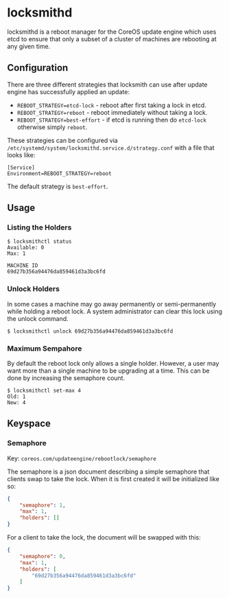 # locksmithd

locksmithd is a reboot manager for the CoreOS update engine which uses
etcd to ensure that only a subset of a cluster of machines are rebooting
at any given time.

## Configuration

There are three different strategies that locksmith can use after update engine
has successfully applied an update:

- `REBOOT_STRATEGY=etcd-lock` - reboot after first taking a lock in etcd.
- `REBOOT_STRATEGY=reboot` - reboot immediately without taking a lock.
- `REBOOT_STRATEGY=best-effort` - if etcd is running then do `etcd-lock` otherwise simply `reboot`.

These strategies can be configured via `/etc/systemd/system/locksmithd.service.d/strategy.conf` with a file that looks like:

```
[Service]
Environment=REBOOT_STRATEGY=reboot
```

The default strategy is `best-effort`.

## Usage

### Listing the Holders

```
$ locksmithctl status
Available: 0
Max: 1

MACHINE ID
69d27b356a94476da859461d3a3bc6fd
```

### Unlock Holders

In some cases a machine may go away permanently or semi-permanently while
holding a reboot lock. A system administrator can clear this lock using the
unlock command.

```
$ locksmithctl unlock 69d27b356a94476da859461d3a3bc6fd
```

### Maximum Sempahore

By default the reboot lock only allows a single holder. However, a user may
want more than a single machine to be upgrading at a time. This can be done by
increasing the semaphore count.

```
$ locksmithctl set-max 4
Old: 1
New: 4
```

## Keyspace

### Semaphore

Key: `coreos.com/updateengine/rebootlock/semaphore`

The semaphore is a json document describing a simple semaphore that clients swap
to take the lock. When it is first created it will be initialized like so:

```json
{
	"semaphore": 1,
	"max": 1,
	"holders": []
}
```

For a client to take the lock, the document will be swapped with this:

```json
{
	"semaphore": 0,
	"max": 1,
	"holders": [
		"69d27b356a94476da859461d3a3bc6fd"
	]
}
```
